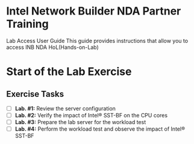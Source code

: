 # Intel Network Builder NDA Partner Training
Lab Access User Guide
This guide provides instructions that allow you to access INB NDA HoL(Hands-on-Lab)

# Start of the Lab Exercise

## Exercise Tasks
- [ ] **Lab. #1:** Review the server configuration
- [ ] **Lab. #2:** Verify the impact of Intel® SST-BF on the CPU cores
- [ ] **Lab. #3:** Prepare the lab server for the workload test
- [ ] **Lab. #4:** Perform the workload test and observe the impact of Intel® SST-BF

&nbsp;
